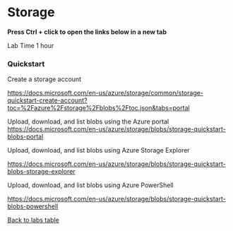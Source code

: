 # Storage

**Press Ctrl + click to open the links below in a new tab**


Lab Time 1 hour

### Quickstart

Create a storage account

https://docs.microsoft.com/en-us/azure/storage/common/storage-quickstart-create-account?toc=%2Fazure%2Fstorage%2Fblobs%2Ftoc.json&tabs=portal


Upload, download, and list blobs using the Azure portal
https://docs.microsoft.com/en-us/azure/storage/blobs/storage-quickstart-blobs-portal

Upload, download, and list blobs using Azure Storage Explorer

https://docs.microsoft.com/en-us/azure/storage/blobs/storage-quickstart-blobs-storage-explorer

Upload, download, and list blobs using Azure PowerShell

https://docs.microsoft.com/en-us/azure/storage/blobs/storage-quickstart-blobs-powershell


[Back to labs table](./01Labs.MD)